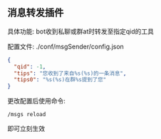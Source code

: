 ## 消息转发插件

具体功能: bot收到私聊或群at时转发至指定qid的工具

配置文件: ./conf/msgSender/config.json
```json
{
  "qid": -1,
  "tips": "您收到了来自%s(%s)的一条消息",
  "tips0": "%s(%s)在群%s提到了您"
}
```

更改配置后使用命令:
    
    /msgs reload

即可立刻生效
